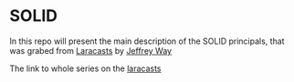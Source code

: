 # SOLID

In this repo will present the main description of the SOLID principals, that was grabed from [Laracasts](https://laracasts.com) by [Jeffrey Way](https://twitter.com/jeffrey_way) 

The link to whole series on the [laracasts](https://laracasts.com/series/solid-principles-in-php)